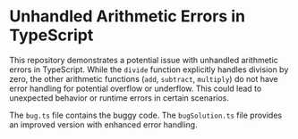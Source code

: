# Unhandled Arithmetic Errors in TypeScript

This repository demonstrates a potential issue with unhandled arithmetic errors in TypeScript. While the `divide` function explicitly handles division by zero, the other arithmetic functions (`add`, `subtract`, `multiply`) do not have error handling for potential overflow or underflow. This could lead to unexpected behavior or runtime errors in certain scenarios.

The `bug.ts` file contains the buggy code. The `bugSolution.ts` file provides an improved version with enhanced error handling.